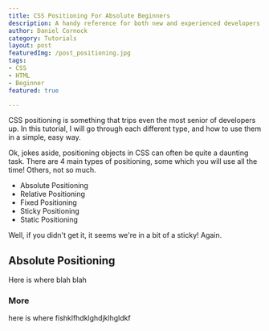 ```yaml
---
title: CSS Positioning For Absolute Beginners
description: A handy reference for both new and experienced developers for when you just can't get that positioning quite right.
author: Daniel Cornock
category: Tutorials
layout: post
featuredImg: /post_positioning.jpg
tags: 
- CSS
- HTML
- Beginner
featured: true

---
```


CSS positioning is something that trips even the most senior of developers up. In this tutorial, I will go through each different type, and how to use them in a simple, easy way.

Ok, jokes aside, positioning objects in CSS can often be quite a daunting task. There are 4 main types of positioning, some which you will use all the time! Others, not so much.


- Absolute Positioning
- Relative Positioning
- Fixed Positioning
- Sticky Positioning
- Static Positioning

Well, if you didn't get it, it seems we're in a bit of a sticky!
Again.

## Absolute Positioning
Here is where blah blah 

### More
here is where fishklfhdklghdjklhgldkf